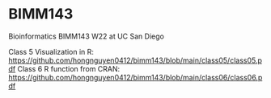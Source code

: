 # BIMM143
Bioinformatics BIMM143 W22 at UC San Diego

Class 5 Visualization in R: https://github.com/hongnguyen0412/bimm143/blob/main/class05/class05.pdf
Class 6 R function from CRAN: https://github.com/hongnguyen0412/bimm143/blob/main/class06/class06.pdf
